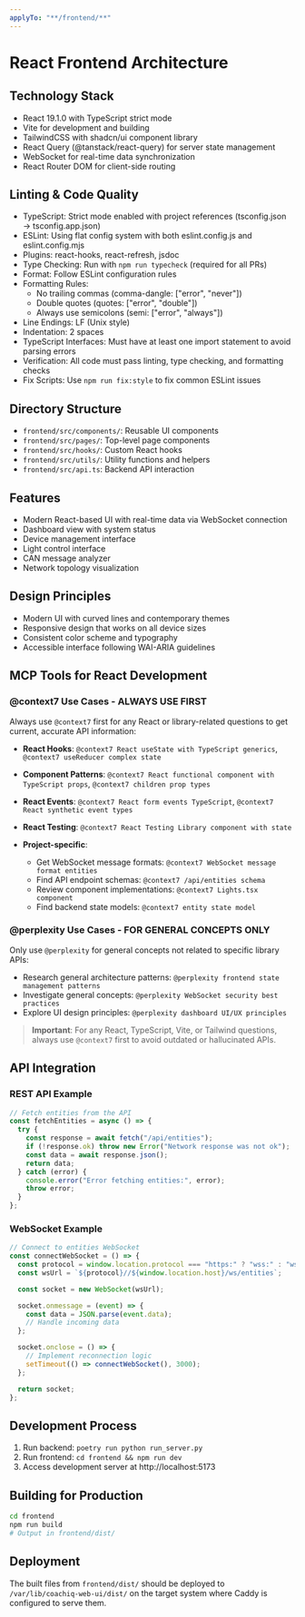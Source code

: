 ```yaml
---
applyTo: "**/frontend/**"
---
```


# React Frontend Architecture

## Technology Stack

- React 19.1.0 with TypeScript strict mode
- Vite for development and building
- TailwindCSS with shadcn/ui component library
- React Query (@tanstack/react-query) for server state management
- WebSocket for real-time data synchronization
- React Router DOM for client-side routing

## Linting & Code Quality

- TypeScript: Strict mode enabled with project references (tsconfig.json → tsconfig.app.json)
- ESLint: Using flat config system with both eslint.config.js and eslint.config.mjs
- Plugins: react-hooks, react-refresh, jsdoc
- Type Checking: Run with `npm run typecheck` (required for all PRs)
- Format: Follow ESLint configuration rules
- Formatting Rules:
  - No trailing commas (comma-dangle: ["error", "never"])
  - Double quotes (quotes: ["error", "double"])
  - Always use semicolons (semi: ["error", "always"])
- Line Endings: LF (Unix style)
- Indentation: 2 spaces
- TypeScript Interfaces: Must have at least one import statement to avoid parsing errors
- Verification: All code must pass linting, type checking, and formatting checks
- Fix Scripts: Use `npm run fix:style` to fix common ESLint issues

## Directory Structure

- `frontend/src/components/`: Reusable UI components
- `frontend/src/pages/`: Top-level page components
- `frontend/src/hooks/`: Custom React hooks
- `frontend/src/utils/`: Utility functions and helpers
- `frontend/src/api.ts`: Backend API interaction

## Features

- Modern React-based UI with real-time data via WebSocket connection
- Dashboard view with system status
- Device management interface
- Light control interface
- CAN message analyzer
- Network topology visualization

## Design Principles

- Modern UI with curved lines and contemporary themes
- Responsive design that works on all device sizes
- Consistent color scheme and typography
- Accessible interface following WAI-ARIA guidelines

## MCP Tools for React Development

### @context7 Use Cases - ALWAYS USE FIRST

Always use `@context7` first for any React or library-related questions to get current, accurate API information:

- **React Hooks**: `@context7 React useState with TypeScript generics`, `@context7 useReducer complex state`
- **Component Patterns**: `@context7 React functional component with TypeScript props`, `@context7 children prop types`
- **React Events**: `@context7 React form events TypeScript`, `@context7 React synthetic event types`
- **React Testing**: `@context7 React Testing Library component with state`

- **Project-specific**:
  - Get WebSocket message formats: `@context7 WebSocket message format entities`
  - Find API endpoint schemas: `@context7 /api/entities schema`
  - Review component implementations: `@context7 Lights.tsx component`
  - Find backend state models: `@context7 entity state model`

### @perplexity Use Cases - FOR GENERAL CONCEPTS ONLY

Only use `@perplexity` for general concepts not related to specific library APIs:

- Research general architecture patterns: `@perplexity frontend state management patterns`
- Investigate general concepts: `@perplexity WebSocket security best practices`
- Explore UI design principles: `@perplexity dashboard UI/UX principles`

> **Important**: For any React, TypeScript, Vite, or Tailwind questions, always use `@context7` first to avoid outdated or hallucinated APIs.

## API Integration

### REST API Example

```typescript
// Fetch entities from the API
const fetchEntities = async () => {
  try {
    const response = await fetch("/api/entities");
    if (!response.ok) throw new Error("Network response was not ok");
    const data = await response.json();
    return data;
  } catch (error) {
    console.error("Error fetching entities:", error);
    throw error;
  }
};
```

### WebSocket Example

```typescript
// Connect to entities WebSocket
const connectWebSocket = () => {
  const protocol = window.location.protocol === "https:" ? "wss:" : "ws:";
  const wsUrl = `${protocol}//${window.location.host}/ws/entities`;

  const socket = new WebSocket(wsUrl);

  socket.onmessage = (event) => {
    const data = JSON.parse(event.data);
    // Handle incoming data
  };

  socket.onclose = () => {
    // Implement reconnection logic
    setTimeout(() => connectWebSocket(), 3000);
  };

  return socket;
};
```

## Development Process

1. Run backend: `poetry run python run_server.py`
2. Run frontend: `cd frontend && npm run dev`
3. Access development server at http://localhost:5173

## Building for Production

```bash
cd frontend
npm run build
# Output in frontend/dist/
```

## Deployment

The built files from `frontend/dist/` should be deployed to `/var/lib/coachiq-web-ui/dist/`
on the target system where Caddy is configured to serve them.
